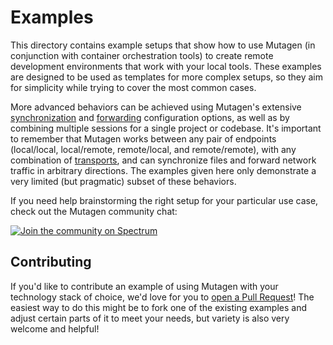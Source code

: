 # Examples

This directory contains example setups that show how to use Mutagen (in
conjunction with container orchestration tools) to create remote development
environments that work with your local tools. These examples are designed to be
used as templates for more complex setups, so they aim for simplicity while
trying to cover the most common cases.

More advanced behaviors can be achieved using Mutagen's extensive
[synchronization](https://mutagen.io/documentation/synchronization) and
[forwarding](https://mutagen.io/documentation/forwarding) configuration options,
as well as by combining multiple sessions for a single project or codebase. It's
important to remember that Mutagen works between any pair of endpoints
(local/local, local/remote, remote/local, and remote/remote), with any
combination of [transports](https://mutagen.io/documentation/transports), and
can synchronize files and forward network traffic in arbitrary directions. The
examples given here only demonstrate a very limited (but pragmatic) subset of
these behaviors.

If you need help brainstorming the right setup for your particular use case,
check out the Mutagen community chat:

[![Join the community on Spectrum](https://withspectrum.github.io/badge/badge.svg)](https://spectrum.chat/mutagen)


## Contributing

If you'd like to contribute an example of using Mutagen with your technology
stack of choice, we'd love for you to
[open a Pull Request](../CONTRIBUTING.md#pull-requests)! The easiest way to do
this might be to fork one of the existing examples and adjust certain parts of
it to meet your needs, but variety is also very welcome and helpful!
